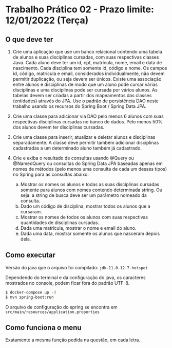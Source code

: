 # Trabalho Prático 02 - Prazo limite: 12/01/2022 (Terça)

## O que deve ter

1. Crie uma aplicação que use um banco relacional contendo uma tabela de alunos e suas disciplinas cursadas, com suas respectivas classes Java. Cada aluno deve ter um id, cpf, matrícula, nome, email e data de nascimento. Cada disciplina tem somente id, código e nome. Os campos id, código, matrícula e email, considerados individualmente, não devem permitir duplicação, ou seja devem ser únicos. Existe uma associação entre alunos e disciplinas de modo que um aluno pode cursar várias disciplinas e uma disciplinas pode ser cursada por vários alunos. As tabelas devem ser criadas a partir dos mapeamentos das classes (entidades) através do JPA.
   Use o padrão de persistência DAO neste trabalho usando os recursos do Spring Boot / Spring Data JPA.

1. Crie uma classe para adicionar via DAO pelo menos 6 alunos com suas respectivas disciplinas cursadas no banco de dados. Pelo menos 50% dos alunos devem ter disciplinas cursadas.

1. Crie uma classe para inserir, atualizar e deletar alunos e disciplinas separadamente. A classe deve permitir também adicionar disciplinas cadastradas a um determinado aluno também já cadastrado.

1. Crie e exiba o resultado de consultas usando @Query ou @NamedQuery ou consultas do Spring Data JPA baseadas apenas em nomes de métodos (pelo menos uma consulta de cada um desses tipos) no Spring para as consultas abaixo:
   <ol type="a">
    <li>Mostrar os nomes os alunos e todas as suas disciplinas cursadas somente para alunos com nomes contendo determinada string. Ou seja: a string de busca deve ser um parâmetro nomeado da consulta.</li>

    <li>Dado um código de disciplina, mostrar todos os alunos que a cursaram.</li>

    <li>Mostrar os nomes de todos os alunos com suas respectivas quantidades de disciplinas cursadas.</li>

    <li>Dada uma matrícula, mostrar o nome e email do aluno.</li>

    <li>Dada uma data, mostrar somente os alunos que nasceram depois dela. </li>
   </ol>

## Como executar

Versão do java que o arquivo foi compilado: `jdk-11.0.12.7-hotspot`

Dependendo do terminal e da configuração do java, os caracteres mostrados no console, podem ficar fora do padrão UTF-8.

```bash
$ docker-compose up -d
$ mvn spring-boot:run
```

O arquivo de configuração do spring se encontra em `src/main/resources/application.properties`

## Como funciona o menu

Exatamente a mesma função pedida na questão, em cada letra.
